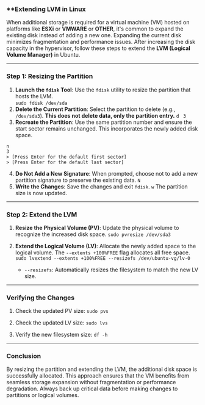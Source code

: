 ### **Extending LVM in Linux

When additional storage is required for a virtual machine (VM) hosted on platforms like **ESXi** or **VMWARE** or **OTHER**, it's common to expand the existing disk instead of adding a new one. Expanding the current disk minimizes fragmentation and performance issues. After increasing the disk capacity in the hypervisor, follow these steps to extend the **LVM (Logical Volume Manager)** in Ubuntu.

---
### **Step 1: Resizing the Partition**

1. **Launch the `fdisk` Tool**: Use the `fdisk` utility to resize the partition that hosts the LVM.    
    `sudo fdisk /dev/sda`
2. **Delete the Current Partition**: Select the partition to delete (e.g., `/dev/sda3`). **This does not delete data, only the partition entry.**
    `d `
    `3`
1. **Recreate the Partition**: Use the same partition number and ensure the start sector remains unchanged. This incorporates the newly added disk space.
```
n
3
> [Press Enter for the default first sector]
> [Press Enter for the default last sector]
```
4. **Do Not Add a New Signature**: When prompted, choose not to add a new partition signature to preserve the existing data.
    `N`
5. **Write the Changes**: Save the changes and exit `fdisk`.
    `w`
    The partition size is now updated.
---
### **Step 2: Extend the LVM**

1. **Resize the Physical Volume (PV)**: Update the physical volume to recognize the increased disk space.
    `sudo pvresize /dev/sda3`
    
2. **Extend the Logical Volume (LV)**: Allocate the newly added space to the logical volume. The `--extents +100%FREE` flag allocates all free space.
    `sudo lvextend --extents +100%FREE --resizefs /dev/ubuntu-vg/lv-0`
    - `--resizefs`: Automatically resizes the filesystem to match the new LV size.

---

### **Verifying the Changes**

1. Check the updated PV size:
    `sudo pvs`
    
2. Check the updated LV size:
    `sudo lvs`
    
3. Verify the new filesystem size:
    `df -h`

---

### **Conclusion**
By resizing the partition and extending the LVM, the additional disk space is successfully allocated. This approach ensures that the VM benefits from seamless storage expansion without fragmentation or performance degradation. Always back up critical data before making changes to partitions or logical volumes.